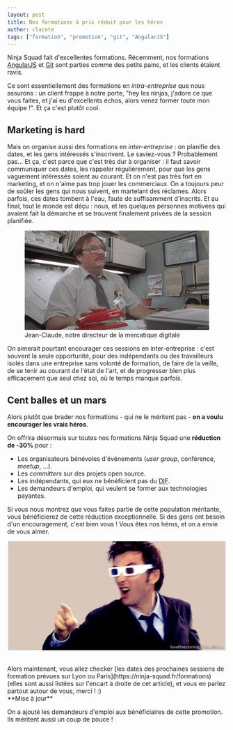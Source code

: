 ```yaml
---
layout: post
title: Nos formations à prix réduit pour les héros
author: clacote
tags: ["formation", "promotion", "git", "AngularJS"]
---
```


Ninja Squad fait d'excellentes formations. Récemment, nos formations [AngularJS](https://ninja-squad.fr/formations/formation-angular) et [Git](https://ninja-squad.fr/formations/formation-git) sont parties comme des petits pains, et les clients étaient ravis.

Ce sont essentiellement des formations en *intra-entreprise* que nous assurons&nbsp;: un client frappe à notre porte, "hey les ninjas, j'adore ce que vous faites, et j'ai eu d'excellents échos, alors venez former toute mon équipe&nbsp;!". Et ça c'est plutôt cool.

## Marketing is hard

Mais on organise aussi des formations en *inter-entreprise*&nbsp;: on planifie des dates, et les gens intéressés s'inscrivent. Le saviez-vous&nbsp;? Probablement pas... Et ça, c'est parce que c'est très dur à organiser&nbsp;: il faut savoir communiquer ces dates, les rappeler régulièrement, pour que les gens vaguement intéressés soient au courant. Et on n'est pas très fort en marketing, et on n'aime pas trop jouer les commerciaux. On a toujours peur de soûler les gens qui nous suivent, en martelant des réclames. Alors parfois, ces dates tombent à l'eau, faute de suffisamment d'inscrits. Et au final, tout le monde est déçu&nbsp;: nous, et les quelques personnes motivées qui avaient fait la démarche et se trouvent finalement privées de la session planifiée.

<p style="text-align: center;">
<figure>
    <img class="img-fluid" src="/assets/images/trainings-promotion/mercatique.gif" alt="Jean-Claude, notre directeur de la mercatique digitale" />
    <figcaption>Jean-Claude, notre directeur de la mercatique digitale</figcaption>
</figure>
</p>

On aimerait pourtant encourager ces sessions en inter-entreprise&nbsp;: c'est souvent la seule opportunité, pour des indépendants ou des travailleurs isolés dans une entreprise sans volonté de formation, de faire de la veille, de se tenir au courant de l'état de l'art, et de progresser bien plus efficacement que seul chez soi, où le temps manque parfois.

## Cent balles et un mars

Alors plutôt que brader nos formations&nbsp;- qui ne le méritent pas&nbsp;- **on a voulu encourager les vrais héros**.

On offrira désormais sur toutes nos formations Ninja Squad une **réduction de -30%** pour&nbsp;:

- Les organisateurs bénévoles d'événements (*user group*, conférence, *meetup*, ...).
- Les *committers* sur des projets open source.
- Les indépendants, qui eux ne bénéficient pas du <abbr title="Droit Individuel à la Formation">DIF</abbr>.
- Les demandeurs d'emploi, qui veulent se former aux technologies payantes.

Si vous nous montrez que vous faites partie de cette population méritante, vous bénéficierez de cette réduction exceptionnelle. Si des gens ont besoin d'un encouragement, c'est bien vous&nbsp;! Vous êtes nos héros, et on a envie de vous aimer.

<p style="text-align: center;">
<img class="img-fluid" src="/assets/images/trainings-promotion/yeah.gif" alt="yeah" />
</p>

<br/>
Alors maintenant, vous allez checker [les dates des prochaines sessions de formation prévues sur Lyon ou Paris](https://ninja-squad.fr/formations) (elles sont aussi listées sur l'encart à droite de cet article), et vous en parlez partout autour de vous, merci&nbsp;!&nbsp;:)

<br/>
**Mise à jour**

On a ajouté les demandeurs d'emploi aux bénéficiaires de cette promotion. Ils méritent aussi un coup de pouce&nbsp;!
